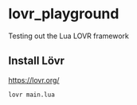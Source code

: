 # lovr_playground
Testing out the Lua LOVR framework

## Install Lövr
https://lovr.org/

```bash
lovr main.lua
```
